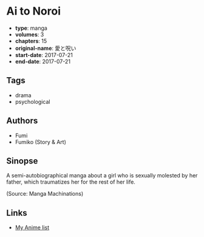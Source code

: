 # Ai to Noroi

-   **type**: manga
-   **volumes**: 3
-   **chapters**: 15
-   **original-name**: 愛と呪い
-   **start-date**: 2017-07-21
-   **end-date**: 2017-07-21

## Tags

-   drama
-   psychological

## Authors

-   Fumi
-   Fumiko (Story & Art)

## Sinopse

A semi-autobiographical manga about a girl who is sexually molested by her father, which traumatizes her for the rest of her life.

(Source: Manga Machinations)

## Links

-   [My Anime list](https://myanimelist.net/manga/116250/Ai_to_Noroi)
